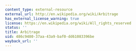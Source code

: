 ```yaml
---
content_type: external-resource
external_url: http://en.wikipedia.org/wiki/Arbitrage
has_external_license_warning: true
license: https://en.wikipedia.org/wiki/All_rights_reserved
status: ''
title: Arbitrage
uid: 486c9480-37aa-43a9-baf0-dd61083396be
wayback_url: ''
---
```

